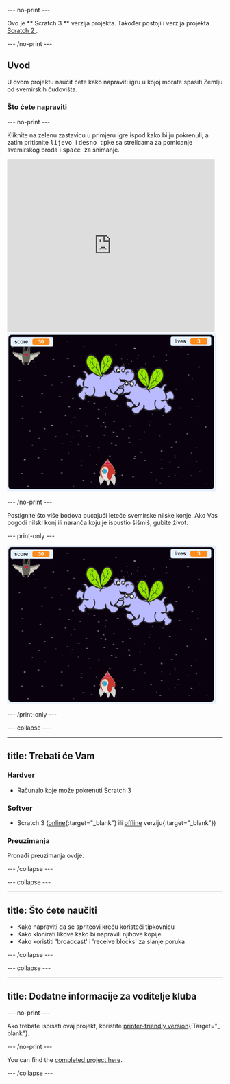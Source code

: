 \--- no-print \---

Ovo je ** Scratch 3 ** verzija projekta. Također postoji i verzija projekta [ Scratch 2 ](https://projects.raspberrypi.org/en/projects/clone-wars-scratch2).

\--- /no-print \---

## Uvod

U ovom projektu naučit ćete kako napraviti igru u kojoj morate spasiti Zemlju od svemirskih čudovišta.

### Što ćete napraviti

\--- no-print \---

Kliknite na zelenu zastavicu u primjeru igre ispod kako bi ju pokrenuli, a zatim pritisnite <kbd> lijevo </kbd> i <kbd> desno </kbd> tipke sa strelicama za pomicanje svemirskog broda i <kbd> space </kbd> za snimanje.

<div class="scratch-preview">
  <iframe allowtransparency="true" width="485" height="402" src="https://scratch.mit.edu/projects/embed/276887163/?autostart=false" frameborder="0" scrolling="no"></iframe>
  <img src="images/showcase.png">
</div>

\--- /no-print \---

Postignite što više bodova pucajući leteće svemirske nilske konje. Ako Vas pogodi nilski konj ili naranča koju je ispustio šišmiš, gubite život.

\--- print-only \---

![desc](images/showcase.png)

\--- /print-only \---

\--- collapse \---

* * *

## title: Trebati će Vam

### Hardver

+ Računalo koje može pokrenuti Scratch 3

### Softver

+ Scratch 3 ([online](https://rpf.io/scratchon){:target="_blank"} ili [offline](https://rpf.io/scratchoff) verziju{:target="_blank"})

### Preuzimanja

Pronađi preuzimanja ovdje.

\--- /collapse \---

\--- collapse \---

* * *

## title: Što ćete naučiti

+ Kako napraviti da se spriteovi kreću koristeći tipkovnicu
+ Kako klonirati likove kako bi napravili njihove kopije
+ Kako koristiti 'broadcast' i 'receive blocks' za slanje poruka

\--- /collapse \---

\--- collapse \---

* * *

## title: Dodatne informacije za voditelje kluba

\--- no-print \---

Ako trebate ispisati ovaj projekt, koristite [printer-friendly version](https://projects.raspberrypi.org/en/projects/clone-wars/print){:Target="_ blank"}.

\--- /no-print \---

You can find the [completed project here](http://rpf.io/p/en/clone-wars-get).

\--- /collapse \---